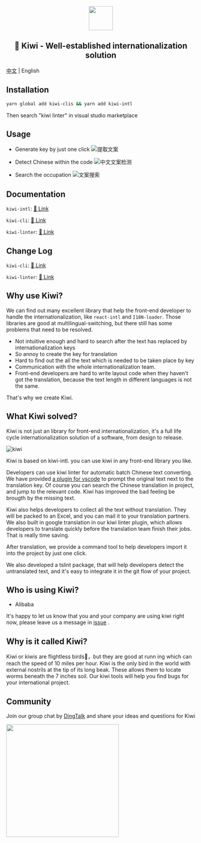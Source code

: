 <div align="center">
  <img src="https://img.alicdn.com/tfs/TB1wHaqyYGYBuNjy0FoXXciBFXa-512-512.svg" height="64">
  <h2>🐤 Kiwi - Well-established internationalization solution</h2>
</div>

[中文](https://github.com/alibaba/kiwi) | English

## Installation

```bash
yarn global add kiwi-clis && yarn add kiwi-intl
```

Then search "kiwi linter" in visual studio marketplace



## Usage

- Generate key by just one click
![提取文案](https://camo.githubusercontent.com/826598e27116fd0fb0b0931fc60ffbebecaa0075/68747470733a2f2f696d672e616c6963646e2e636f6d2f7466732f5442314559454e66546e49384b4a6a79304666585863646f5658612d313030362d3336382e676966)

- Detect Chinese within the code
![中文文案检测](https://camo.githubusercontent.com/8a537d1c20e689087ef6a0035761e3048f820852/68747470733a2f2f696d672e616c6963646e2e636f6d2f7466732f54423143485a527278475942754e6a7930466e585858356c7058612d313038382d3536382e706e67)

- Search the occupation
![文案搜索](https://camo.githubusercontent.com/c7385ffa640bcdd8c7e8037abd0e920f4b22e8dd/68747470733a2f2f696d672e616c6963646e2e636f6d2f7466732f544231647a663872704f5742754e6a7930466958585846785658612d313235362d3730302e706e67)



## Documentation

`kiwi-intl`: [📝 Link](https://github.com/alibaba/kiwi/tree/master/kiwi-intl)

`kiwi-cli`: [📝 Link](https://github.com/alibaba/kiwi/tree/master/kiwi-cli)

`kiwi-linter`: [📝 Link](https://github.com/alibaba/kiwi/tree/master/kiwi-linter)

## Change Log
`kiwi-cli`: [📝 Link](https://github.com/alibaba/kiwi/tree/master/kiwi-cli/CHANGELOG.md)

`kiwi-linter`: [📝 Link](https://github.com/alibaba/kiwi/tree/master/kiwi-linter/CHANGELOG.md)

## Why use Kiwi?

We can find out many excellent library that help the front-end developer to handle the internationalization, like `react-intl` and `I18N-loader`. Those libraries are good at multilingual-switching, but there still has some problems that need to be resolved.

- Not intuitive enough and hard to search after the text has replaced by internationalization keys
- So annoy to create the key for translation
- Hard to find out the all the text which is needed to be taken place by key
- Communication with the whole internationalization team.
- Front-end developers are hard to write layout code when they haven't got the translation, because the text length in different languages is not the same.

That's why we create Kiwi.


## What Kiwi solved?

Kiwi is not just an library for front-end internationalization, it's a full life cycle internationalization solution of a software, from design to release.

![kiwi](https://img.alicdn.com/tfs/TB1r_AzCW6qK1RjSZFmXXX0PFXa-1006-722.png)

Kiwi is based on kiwi-intl. you can use kiwi in any front-end library you like.

Developers can use kiwi linter for automatic batch Chinese text converting. We have provided [a plugin for vscode](https://marketplace.visualstudio.com/items?itemName=undefinedvs.vscode-i18n-linter) to prompt the original text next to the translation key. Of course you can search the Chinese translation in project, and jump to the relevant code. Kiwi has improved the bad feeling be brougth by the missing text.

Kiwi also helps developers to collect all the text without translation. They will be packed to an Excel, and you can mail it to your translation partners. We also built in google translation in our kiwi linter plugin, which allows developers to translate quickly before the translation team finish their jobs. That is really time saving.

After translation, we provide a command tool to help developers import it into the project by just one click.

We also developed a tslint package, that will help developers detect the untranslated text, and it's easy to integrate it in the git flow of your project.



## Who is using  Kiwi?

- Alibaba

It's happy to let us know that you and your company are using kiwi right now,  please leave us a message in [issue](https://github.com/alibaba/kiwi/issues) .



## Why is it called Kiwi?

Kiwi or kiwis are flightless birds🐤，but they are good at runn
ing which can reach the speed of 10 miles per hour. Kiwi is the only bird in the world with external nostrils at the tip of its long beak. These allows them to locate worms beneath the 7 inches soil. Our kiwi tools will help you find bugs for your international project.



## Community

Join our group chat by [DingTalk](https://www.dingtalk.com/en) and share your ideas and questions for Kiwi

<img src="https://img.alicdn.com/tfs/TB1SKKfNjTpK1RjSZKPXXa3UpXa-1242-1602.jpg" height="300">